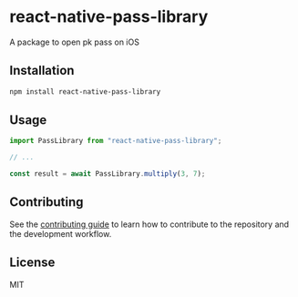 # react-native-pass-library

A package to open pk pass on iOS

## Installation

```sh
npm install react-native-pass-library
```

## Usage

```js
import PassLibrary from "react-native-pass-library";

// ...

const result = await PassLibrary.multiply(3, 7);
```

## Contributing

See the [contributing guide](CONTRIBUTING.md) to learn how to contribute to the repository and the development workflow.

## License

MIT
